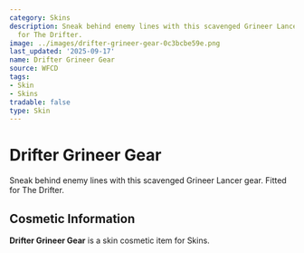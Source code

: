 ```yaml
---
category: Skins
description: Sneak behind enemy lines with this scavenged Grineer Lancer gear. Fitted
  for The Drifter.
image: ../images/drifter-grineer-gear-0c3bcbe59e.png
last_updated: '2025-09-17'
name: Drifter Grineer Gear
source: WFCD
tags:
- Skin
- Skins
tradable: false
type: Skin
---
```


# Drifter Grineer Gear

Sneak behind enemy lines with this scavenged Grineer Lancer gear. Fitted for The Drifter.

## Cosmetic Information

**Drifter Grineer Gear** is a skin cosmetic item for Skins.

